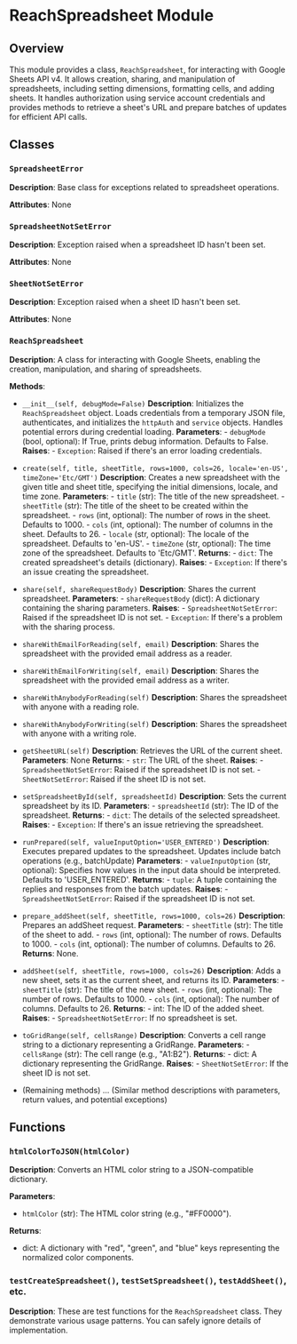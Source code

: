 # ReachSpreadsheet Module

## Overview

This module provides a class, `ReachSpreadsheet`, for interacting with Google Sheets API v4.  It allows creation, sharing, and manipulation of spreadsheets, including setting dimensions, formatting cells, and adding sheets.  It handles authorization using service account credentials and provides methods to retrieve a sheet's URL and prepare batches of updates for efficient API calls.


## Classes

### `SpreadsheetError`

**Description**: Base class for exceptions related to spreadsheet operations.

**Attributes**: None


### `SpreadsheetNotSetError`

**Description**: Exception raised when a spreadsheet ID hasn't been set.

**Attributes**: None


### `SheetNotSetError`

**Description**: Exception raised when a sheet ID hasn't been set.

**Attributes**: None


### `ReachSpreadsheet`

**Description**: A class for interacting with Google Sheets, enabling the creation, manipulation, and sharing of spreadsheets.

**Methods**:

- `__init__(self, debugMode=False)`
    **Description**: Initializes the `ReachSpreadsheet` object. Loads credentials from a temporary JSON file, authenticates, and initializes the `httpAuth` and `service` objects.  Handles potential errors during credential loading.
    **Parameters**:
        - `debugMode` (bool, optional): If True, prints debug information. Defaults to False.
    **Raises**:
        - `Exception`:  Raised if there's an error loading credentials.
- `create(self, title, sheetTitle, rows=1000, cols=26, locale='en-US', timeZone='Etc/GMT')`
    **Description**: Creates a new spreadsheet with the given title and sheet title, specifying the initial dimensions, locale, and time zone.
    **Parameters**:
        - `title` (str): The title of the new spreadsheet.
        - `sheetTitle` (str): The title of the sheet to be created within the spreadsheet.
        - `rows` (int, optional): The number of rows in the sheet. Defaults to 1000.
        - `cols` (int, optional): The number of columns in the sheet. Defaults to 26.
        - `locale` (str, optional): The locale of the spreadsheet. Defaults to 'en-US'.
        - `timeZone` (str, optional): The time zone of the spreadsheet. Defaults to 'Etc/GMT'.
    **Returns**:
        - `dict`:  The created spreadsheet's details (dictionary).
    **Raises**:
        - `Exception`:  If there's an issue creating the spreadsheet.
- `share(self, shareRequestBody)`
    **Description**: Shares the current spreadsheet.
    **Parameters**:
        - `shareRequestBody` (dict): A dictionary containing the sharing parameters.
    **Raises**:
        - `SpreadsheetNotSetError`: Raised if the spreadsheet ID is not set.
        - `Exception`:  If there's a problem with the sharing process.
- `shareWithEmailForReading(self, email)`
    **Description**: Shares the spreadsheet with the provided email address as a reader.
- `shareWithEmailForWriting(self, email)`
    **Description**: Shares the spreadsheet with the provided email address as a writer.
- `shareWithAnybodyForReading(self)`
    **Description**: Shares the spreadsheet with anyone with a reading role.
- `shareWithAnybodyForWriting(self)`
    **Description**: Shares the spreadsheet with anyone with a writing role.
- `getSheetURL(self)`
    **Description**: Retrieves the URL of the current sheet.
    **Parameters**: None
    **Returns**:
        - `str`: The URL of the sheet.
    **Raises**:
        - `SpreadsheetNotSetError`: Raised if the spreadsheet ID is not set.
        - `SheetNotSetError`: Raised if the sheet ID is not set.
- `setSpreadsheetById(self, spreadsheetId)`
    **Description**: Sets the current spreadsheet by its ID.
    **Parameters**:
        - `spreadsheetId` (str): The ID of the spreadsheet.
    **Returns**:
        - `dict`: The details of the selected spreadsheet.
    **Raises**:
        - `Exception`:  If there's an issue retrieving the spreadsheet.
- `runPrepared(self, valueInputOption='USER_ENTERED')`
    **Description**: Executes prepared updates to the spreadsheet.  Updates include batch operations (e.g., batchUpdate)
    **Parameters**:
        - `valueInputOption` (str, optional):  Specifies how values in the input data should be interpreted. Defaults to 'USER_ENTERED'.
    **Returns**:
        - `tuple`: A tuple containing the replies and responses from the batch updates.
    **Raises**:
        - `SpreadsheetNotSetError`: Raised if the spreadsheet ID is not set.
- `prepare_addSheet(self, sheetTitle, rows=1000, cols=26)`
    **Description**:  Prepares an addSheet request.
    **Parameters**:
        - `sheetTitle` (str): The title of the sheet to add.
        - `rows` (int, optional): The number of rows. Defaults to 1000.
        - `cols` (int, optional): The number of columns. Defaults to 26.
    **Returns**:
         None.
- `addSheet(self, sheetTitle, rows=1000, cols=26)`
    **Description**: Adds a new sheet, sets it as the current sheet, and returns its ID.
    **Parameters**:
        - `sheetTitle` (str): The title of the new sheet.
        - `rows` (int, optional): The number of rows. Defaults to 1000.
        - `cols` (int, optional): The number of columns. Defaults to 26.
    **Returns**:
        - int: The ID of the added sheet.
    **Raises**:
        - `SpreadsheetNotSetError`: If no spreadsheet is set.
- `toGridRange(self, cellsRange)`
    **Description**: Converts a cell range string to a dictionary representing a GridRange.
    **Parameters**:
        - `cellsRange` (str): The cell range (e.g., "A1:B2").
    **Returns**:
        - dict: A dictionary representing the GridRange.
    **Raises**:
        - `SheetNotSetError`: If the sheet ID is not set.

- (Remaining methods) ... (Similar method descriptions with parameters, return values, and potential exceptions)


## Functions

### `htmlColorToJSON(htmlColor)`
**Description**: Converts an HTML color string to a JSON-compatible dictionary.

**Parameters**:
- `htmlColor` (str): The HTML color string (e.g., "#FF0000").

**Returns**:
- dict: A dictionary with "red", "green", and "blue" keys representing the normalized color components.


### `testCreateSpreadsheet()`, `testSetSpreadsheet()`, `testAddSheet()`, etc.

**Description**:  These are test functions for the `ReachSpreadsheet` class.  They demonstrate various usage patterns.  You can safely ignore details of implementation.


```